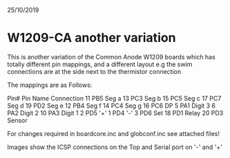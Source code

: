 25/10/2019

W1209-CA another variation
=====================
This is  another variation of the Common Anode W1209 boards
 which has totally different pin mappings, and a different layout 
 e.g the swim connections are at the side next to the thermistor connection

The mappings are as Follows:

Pin#	Pin Name	Connection
11	PB5	Seg a
13	PC3	Seg b
15	PC5	Seg c
17	PC7	Seg d
19	PD2	Seg e
12	PB4	Seg f
14	PC4	Seg g
16	PC6	DP
5	PA1	Digit 3
6	PA2	Digit 2
10	PA3	Digit 1
2	PD5	'+'
1	PD4	'-'
3	PD6	Set
18	PD1	Relay
20	PD3	Sensor

For changes required in boardcore.inc and globconf.inc see attached files!

Images show the ICSP connections on the Top and Serial port on '-' and '+'

